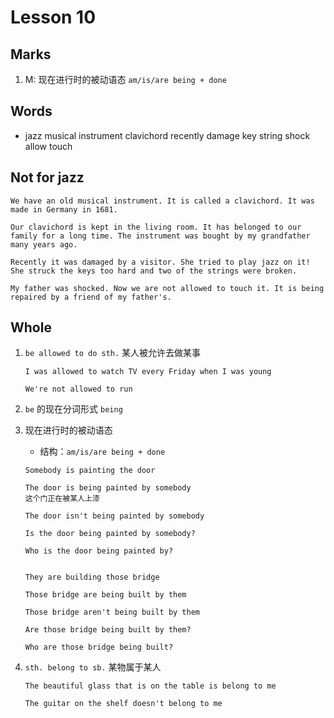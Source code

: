# Lesson 10

## Marks

1. M: 现在进行时的被动语态 `am/is/are being + done`

## Words

- jazz musical instrument clavichord recently damage key string shock allow touch

## Not for jazz

```
We have an old musical instrument. It is called a clavichord. It was made in Germany in 1681.

Our clavichord is kept in the living room. It has belonged to our family for a long time. The instrument was bought by my grandfather many years ago.

Recently it was damaged by a visitor. She tried to play jazz on it! She struck the keys too hard and two of the strings were broken.

My father was shocked. Now we are not allowed to touch it. It is being repaired by a friend of my father's.
```

## Whole

1. `be allowed to do sth.` 某人被允许去做某事

   ```
   I was allowed to watch TV every Friday when I was young

   We're not allowed to run
   ```

2. `be` 的现在分词形式 `being`

3. 现在进行时的被动语态

   - 结构：`am/is/are being + done`

   ```
   Somebody is painting the door

   The door is being painted by somebody
   这个门正在被某人上漆

   The door isn't being painted by somebody

   Is the door being painted by somebody?

   Who is the door being painted by?


   They are building those bridge

   Those bridge are being built by them

   Those bridge aren't being built by them

   Are those bridge being built by them?

   Who are those bridge being built?
   ```

4. `sth. belong to sb.` 某物属于某人

   ```
   The beautiful glass that is on the table is belong to me

   The guitar on the shelf doesn't belong to me
   ```
